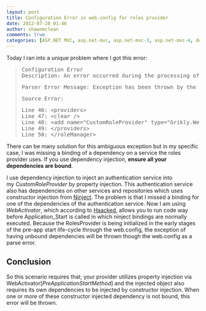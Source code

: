 ```yaml
---
layout: post
title: Configuration Error in web.config for roles provider
date: 2012-07-28 01:46
author: shawnmclean
comments: true
categories: [ASP.NET MVC, asp.net-mvc, asp.net-mvc-3, asp.net-mvc-4, dependency-injection, ninject]
---
```

Today I ran into a unique problem where I got this error:
<blockquote>
<pre>Configuration Error
Description: An error occurred during the processing of a configuration file required to service this request. Please review the specific error details below and modify your configuration file appropriately.</pre>
<pre>Parser Error Message: Exception has been thrown by the target of an invocation.</pre>
<pre>Source Error:</pre>
<pre>Line 46: &lt;providers&gt;
Line 47: &lt;clear /&gt;
Line 48: &lt;add name="CustomRoleProvider" type="Grikly.WebUI.Providers.CustomRoleProvider" /&gt;
Line 49: &lt;/providers&gt;
Line 50: &lt;/roleManager&gt;</pre>
</blockquote>
There can be many solution for this ambiguous exception but in my specific case, I was missing a binding of a dependency on a service the roles provider uses. If you use dependency injection, <strong>ensure all your dependencies are bound</strong>.

I use dependency injection to inject an authentication service into my <em>CustomRoleProvider </em>by property injection<em>. </em>This authentication service also has dependencies on other services and repositories which uses constructor injection from <a href="http://www.ninject.org/">Ninject</a>. The problem is that I missed a binding for one of the dependencies of the authentication service. Now I am using <em>WebActivator</em>, which according to <a href="http://haacked.com/archive/2010/05/16/three-hidden-extensibility-gems-in-asp-net-4.aspx">Haacked</a>, allows you to run code way before Application_Start is called in which ninject bindings are normally executed. Because the RolesProvider is being initialized in the early stages of the pre-app start life-cycle through the web.config, the exception of having unbound dependencies will be thrown though the web.config as a parse error.
<h2>Conclusion</h2>
So this scenario requires that; your provider utilizes property injection via WebActivator[<em>PreApplicationStartMethod</em>] and the injected object also requires its own dependencies to be injected by constructor injection. When one or more of these constructor injected dependency is not bound, this error will be thrown.
